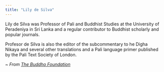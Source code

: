 ```yaml
---
title: "Lily de Silva"
---
```

Lily de Silva was Professor of Pali and Buddhist Studies at the University of Peradeniya in Sri Lanka and a regular contributor to Buddhist scholarly and popular journals.

Profesor de Silva is also the editor of the subcommentary to he Digha Nikaya and several other translations and a Pali language primer published by the Pali Text Society of London.

_~ From [The Buddho Foundation](https://buddho.org/about-the-author/lily-de-silva/)_
